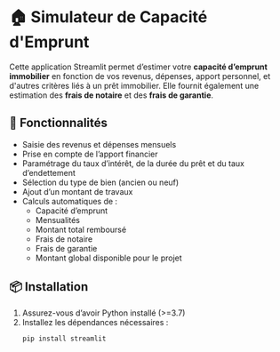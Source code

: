 

# 🏠 Simulateur de Capacité d'Emprunt

Cette application Streamlit permet d’estimer votre **capacité d’emprunt immobilier** en fonction de vos revenus, dépenses, apport personnel, et d'autres critères liés à un prêt immobilier. Elle fournit également une estimation des **frais de notaire** et des **frais de garantie**.

## 🚀 Fonctionnalités

- Saisie des revenus et dépenses mensuels
- Prise en compte de l’apport financier
- Paramétrage du taux d’intérêt, de la durée du prêt et du taux d’endettement
- Sélection du type de bien (ancien ou neuf)
- Ajout d’un montant de travaux
- Calculs automatiques de :
  - Capacité d’emprunt
  - Mensualités
  - Montant total remboursé
  - Frais de notaire
  - Frais de garantie
  - Montant global disponible pour le projet

## 📦 Installation

1. Assurez-vous d’avoir Python installé (>=3.7)
2. Installez les dépendances nécessaires :
   ```bash
   pip install streamlit
